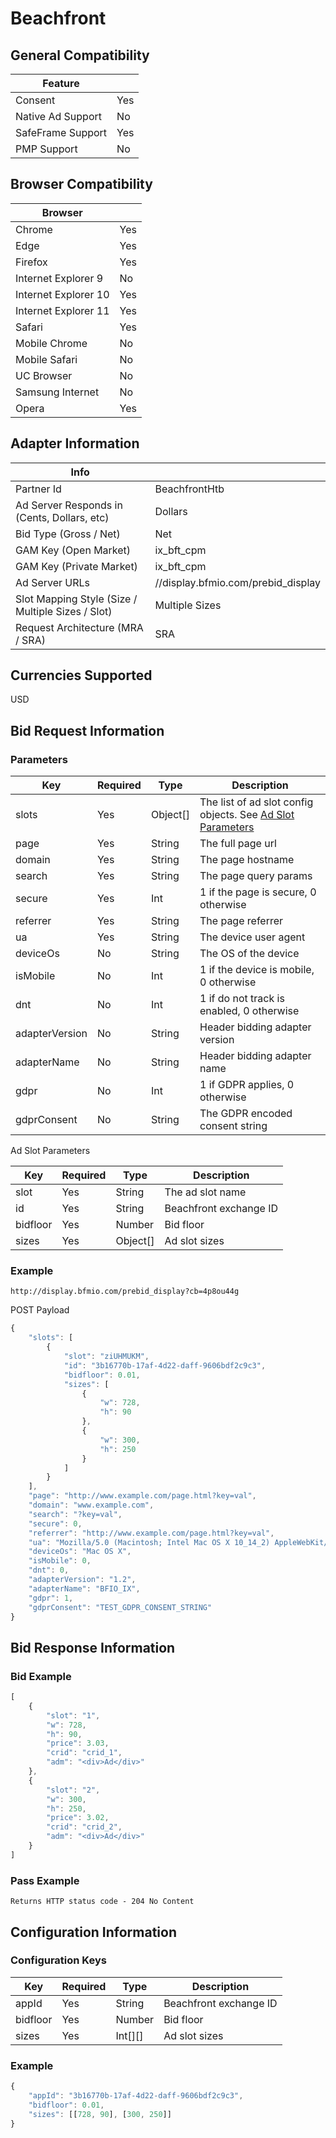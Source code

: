 # Beachfront
## General Compatibility
| Feature | |
|---|---|
| Consent | Yes |
| Native Ad Support | No |
| SafeFrame Support | Yes |
| PMP Support | No |

## Browser Compatibility
| Browser | |
|---|---|
| Chrome | Yes |
| Edge | Yes |
| Firefox | Yes |
| Internet Explorer 9 | No |
| Internet Explorer 10 | Yes |
| Internet Explorer 11 | Yes |
| Safari | Yes |
| Mobile Chrome | No |
| Mobile Safari | No |
| UC Browser | No |
| Samsung Internet | No |
| Opera | Yes |

## Adapter Information
| Info | |
|---|---|
| Partner Id | BeachfrontHtb |
| Ad Server Responds in (Cents, Dollars, etc) | Dollars |
| Bid Type (Gross / Net) | Net |
| GAM Key (Open Market) | ix_bft_cpm |
| GAM Key (Private Market) | ix_bft_cpm |
| Ad Server URLs | //display.bfmio.com/prebid_display |
| Slot Mapping Style (Size / Multiple Sizes / Slot) | Multiple Sizes |
| Request Architecture (MRA / SRA) | SRA |

## Currencies Supported
USD

## Bid Request Information
### Parameters
| Key | Required | Type | Description |
|---|---|---|---|
| slots | Yes | Object[] | The list of ad slot config objects. See [Ad Slot Parameters](#slot-params) |
| page | Yes | String | The full page url |
| domain | Yes | String | The page hostname |
| search | Yes | String | The page query params |
| secure | Yes | Int | 1 if the page is secure, 0 otherwise |
| referrer | Yes | String | The page referrer |
| ua | Yes | String | The device user agent |
| deviceOs | No | String | The OS of the device |
| isMobile | No | Int | 1 if the device is mobile, 0 otherwise |
| dnt | No | Int | 1 if do not track is enabled, 0 otherwise |
| adapterVersion | No | String | Header bidding adapter version |
| adapterName | No | String | Header bidding adapter name |
| gdpr | No | Int | 1 if GDPR applies, 0 otherwise |
| gdprConsent | No | String | The GDPR encoded consent string |

<a name="slot-params"></a>Ad Slot Parameters

| Key | Required | Type | Description |
|---|---|---|---|
| slot | Yes | String | The ad slot name |
| id | Yes | String | Beachfront exchange ID |
| bidfloor | Yes | Number | Bid floor |
| sizes | Yes | Object[] | Ad slot sizes |

### Example
```
http://display.bfmio.com/prebid_display?cb=4p8ou44g
```
POST Payload
```javascript
{
    "slots": [
        {
            "slot": "ziUHMUKM",
            "id": "3b16770b-17af-4d22-daff-9606bdf2c9c3",
            "bidfloor": 0.01,
            "sizes": [
                {
                    "w": 728,
                    "h": 90
                },
                {
                    "w": 300,
                    "h": 250
                }
            ]
        }
    ],
    "page": "http://www.example.com/page.html?key=val",
    "domain": "www.example.com",
    "search": "?key=val",
    "secure": 0,
    "referrer": "http://www.example.com/page.html?key=val",
    "ua": "Mozilla/5.0 (Macintosh; Intel Mac OS X 10_14_2) AppleWebKit/537.36 (KHTML, like Gecko) Chrome/72.0.3626.28 Safari/537.36",
    "deviceOs": "Mac OS X",
    "isMobile": 0,
    "dnt": 0,
    "adapterVersion": "1.2",
    "adapterName": "BFIO_IX",
    "gdpr": 1,
    "gdprConsent": "TEST_GDPR_CONSENT_STRING"
}
```

## Bid Response Information
### Bid Example
```javascript
[
    {
        "slot": "1",
        "w": 728,
        "h": 90,
        "price": 3.03,
        "crid": "crid_1",
        "adm": "<div>Ad</div>"
    },
    {
        "slot": "2",
        "w": 300,
        "h": 250,
        "price": 3.02,
        "crid": "crid_2",
        "adm": "<div>Ad</div>"
    }
]
```
### Pass Example
```
Returns HTTP status code - 204 No Content
```

## Configuration Information
### Configuration Keys
| Key | Required | Type | Description |
|---|---|---|---|
| appId | Yes | String | Beachfront exchange ID |
| bidfloor | Yes | Number | Bid floor |
| sizes | Yes | Int[][] | Ad slot sizes |
### Example
```javascript
{
    "appId": "3b16770b-17af-4d22-daff-9606bdf2c9c3",
    "bidfloor": 0.01,
    "sizes": [[728, 90], [300, 250]]
}
```
